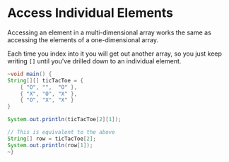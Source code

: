 # Access Individual Elements

Accessing an element in a multi-dimensional array works the same as
accessing the elements of a one-dimensional array. 

Each time you index into it you will get out another array, so you just keep writing `[]` until
you've drilled down to an individual element.

```java
~void main() {
String[][] ticTacToe = {
    { "O", "",  "O" },
    { "X", "O", "X" },
    { "O", "X", "X" }
}

System.out.println(ticTacToe[2][1]);

// This is equivalent to the above
String[] row = ticTacToe[2];
System.out.println(row[1]);
~}
```